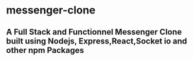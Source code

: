 # messenger-clone
## A Full Stack and Functionnel Messenger Clone built using Nodejs, Express,React,Socket io and other npm Packages
